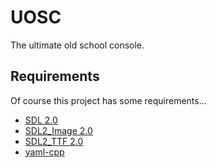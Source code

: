 # UOSC

The ultimate old school console.


## Requirements

Of course this project has some requirements...

  - [SDL 2.0](http://libsdl.org/)
  - [SDL2_Image 2.0](http://www.libsdl.org/tmp/SDL_image/)
  - [SDL2_TTF 2.0](http://www.libsdl.org/tmp/SDL_ttf/)
  - [yaml-cpp](https://code.google.com/p/yaml-cpp/)
